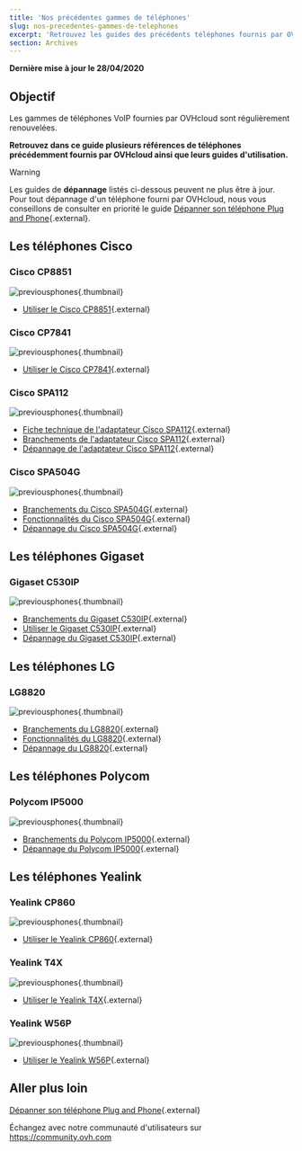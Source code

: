 ```yaml
---
title: 'Nos précédentes gammes de téléphones'
slug: nos-precedentes-gammes-de-telephones
excerpt: 'Retrouvez les guides des précédents téléphones fournis par OVHcloud'
section: Archives
---
```


**Dernière mise à jour le 28/04/2020**

## Objectif

Les gammes de téléphones VoIP fournies par OVHcloud sont régulièrement renouvelées. 

**Retrouvez dans ce guide plusieurs références de téléphones précédemment fournis par OVHcloud ainsi que leurs guides d'utilisation.**

> [!warning]
>
Les guides de **dépannage** listés ci-dessous peuvent ne plus être à jour. Pour tout dépannage d'un téléphone fourni par OVHcloud, nous vous conseillons de consulter en priorité le guide [Dépanner son téléphone Plug and Phone](https://docs.ovh.com/fr/voip/depannage-telephone-plug-and-phone/){.external}.
>

## Les téléphones Cisco

### Cisco CP8851

![previousphones](images/cp8851.jpg){.thumbnail}

- [Utiliser le Cisco CP8851](https://docs.ovh.com/fr/voip/utiliser-cisco-8851/){.external}

### Cisco CP7841

![previousphones](images/cp7841.jpg){.thumbnail}

- [Utiliser le Cisco CP7841](https://docs.ovh.com/fr/voip/utiliser-cisco-7841/){.external}

### Cisco SPA112

![previousphones](images/spa112.jpg){.thumbnail}
 
 - [Fiche technique de l'adaptateur Cisco SPA112](https://docs.ovh.com/fr/voip/adaptateur-spa112/){.external}
 - [Branchements de l'adaptateur Cisco SPA112](https://docs.ovh.com/fr/voip/branchements-spa112/){.external}
 - [Dépannage de l'adaptateur Cisco SPA112](https://docs.ovh.com/fr/voip/depannage-spa112/){.external}

### Cisco SPA504G

![previousphones](images/504G.jpg){.thumbnail}

- [Branchements du Cisco SPA504G](https://docs.ovh.com/fr/voip/branchements-spa504g/){.external}
- [Fonctionnalités du Cisco SPA504G](https://docs.ovh.com/fr/voip/fonctionalites-spa504g/){.external}
- [Dépannage du Cisco SPA504G](https://docs.ovh.com/fr/voip/depannage-spa504g/){.external}

## Les téléphones Gigaset

### Gigaset C530IP

![previousphones](images/c530.jpg){.thumbnail}

- [Branchements du Gigaset C530IP](https://docs.ovh.com/fr/voip/branchements-du-c530-ip/){.external}
- [Utiliser le Gigaset C530IP](https://docs.ovh.com/fr/voip/utiliser-gigaset-c530ip/){.external}
- [Dépannage du Gigaset C530IP](https://docs.ovh.com/fr/voip/depannage-c530-ip/){.external}


## Les téléphones LG

### LG8820

![previousphones](images/lg8820.png){.thumbnail}

- [Branchements du LG8820](https://docs.ovh.com/fr/voip/branchements-lg-8820/){.external}
- [Fonctionnalités du LG8820](https://docs.ovh.com/fr/voip/fonctionalites-lg-8820/){.external}
- [Dépannage du LG8820](https://docs.ovh.com/fr/voip/depannage-lg-8820/){.external}

## Les téléphones Polycom

### Polycom IP5000

![previousphones](images/polycomip5000.jpg){.thumbnail}

- [Branchements du Polycom IP5000](https://docs.ovh.com/fr/voip/branchements-ip5000/){.external}
- [Dépannage du Polycom IP5000](https://docs.ovh.com/fr/voip/depannage-ip5000/){.external}
 
## Les téléphones Yealink

### Yealink CP860

![previousphones](images/YealinkCP860.jpg){.thumbnail}

- [Utiliser le Yealink CP860](https://docs.ovh.com/fr/voip/utiliser-yealink-cp860/){.external}

### Yealink T4X

![previousphones](images/yealinkT4XX.jpg){.thumbnail}

- [Utiliser le Yealink T4X](https://docs.ovh.com/fr/voip/utiliser-yealink-t4x/){.external}

### Yealink W56P

![previousphones](images/W56P.jpg){.thumbnail}

- [Utiliser le Yealink W56P](https://docs.ovh.com/fr/voip/utiliser-yealink-w56p/){.external}

## Aller plus loin

[Dépanner son téléphone Plug and Phone](https://docs.ovh.com/fr/voip/depannage-telephone-plug-and-phone/){.external}

Échangez avec notre communauté d'utilisateurs sur <https://community.ovh.com>